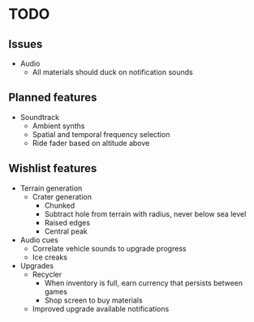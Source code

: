 # TODO
## Issues
- Audio
  - All materials should duck on notification sounds

## Planned features
- Soundtrack
  - Ambient synths
  - Spatial and temporal frequency selection
  - Ride fader based on altitude above

## Wishlist features
- Terrain generation
  - Crater generation
    - Chunked
    - Subtract hole from terrain with radius, never below sea level
    - Raised edges
    - Central peak
- Audio cues
  - Correlate vehicle sounds to upgrade progress
  - Ice creaks
- Upgrades
  - Recycler
    - When inventory is full, earn currency that persists between games
    - Shop screen to buy materials
  - Improved upgrade available notifications
